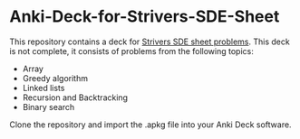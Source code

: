 # Anki-Deck-for-Strivers-SDE-Sheet
This repository contains a deck for [Strivers SDE sheet problems](https://takeuforward.org/interviews/strivers-sde-sheet-top-coding-interview-problems/). This deck is not complete, it consists of problems from the following topics:
 - Array
 - Greedy algorithm
 - Linked lists
 - Recursion and Backtracking
 - Binary search

Clone the repository and import the .apkg file into your Anki Deck software.
